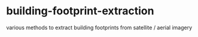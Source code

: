 # building-footprint-extraction
various methods to extract building footprints from satellite / aerial imagery
